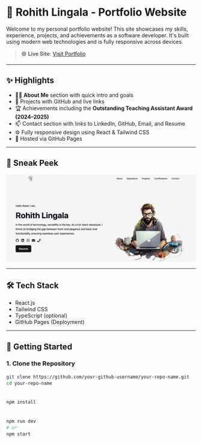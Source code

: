 # 🚀 Rohith Lingala - Portfolio Website

Welcome to my personal portfolio website! This site showcases my skills, experience, projects, and achievements as a software developer. It's built using modern web technologies and is fully responsive across devices.

> 🟢 **Live Site**: [Visit Portfolio](https://lingalarohith.github.io/Rohith_Portfolio/)

---

## ✨ Highlights

- 🧑‍💻 **About Me** section with quick intro and goals
- 💼 Projects with GitHub and live links
- 🏆 Achievements including the **Outstanding Teaching Assistant Award (2024–2025)**
- 📫 Contact section with links to LinkedIn, GitHub, Email, and Resume
- ⚙️ Fully responsive design using React & Tailwind CSS
- 📄 Hosted via GitHub Pages

---

## 📸 Sneak Peek

![Portfolio Screenshot](./public/Screenshot.png) 

---

## 🛠️ Tech Stack

- React.js
- Tailwind CSS
- TypeScript (optional)
- GitHub Pages (Deployment)

---

## 🚀 Getting Started

### 1. Clone the Repository

```bash
git clone https://github.com/your-github-username/your-repo-name.git
cd your-repo-name


npm install


npm run dev
# or
npm start
